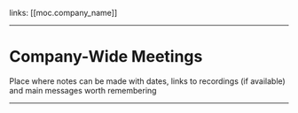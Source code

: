links: [[moc.company_name]]

---
# Company-Wide Meetings
Place where notes can be made with dates, links to recordings (if available) and main messages worth remembering

---
